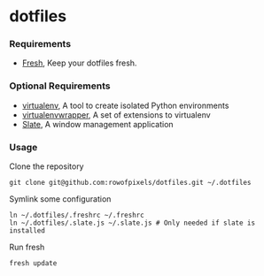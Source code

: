 # dotfiles

### Requirements
* [Fresh](http://freshshell.com/), Keep your dotfiles fresh.

### Optional Requirements
* [virtualenv](http://www.virtualenv.org/), A tool to create isolated Python environments
* [virtualenvwrapper](http://virtualenvwrapper.readthedocs.org/), A set of extensions to virtualenv
* [Slate](https://github.com/jigish/slate), A window management application

### Usage

Clone the repository

    git clone git@github.com:rowofpixels/dotfiles.git ~/.dotfiles

Symlink some configuration

    ln ~/.dotfiles/.freshrc ~/.freshrc
    ln ~/.dotfiles/.slate.js ~/.slate.js # Only needed if slate is installed

Run fresh

    fresh update
